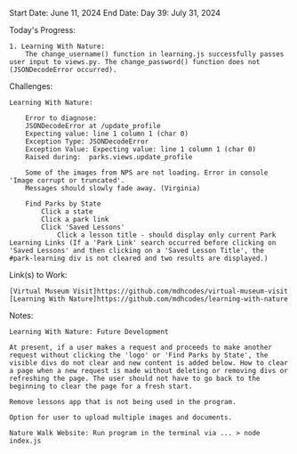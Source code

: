 Start Date: June 11, 2024
End Date: 
Day 39: July 31, 2024

Today's Progress:

    1. Learning With Nature:
        The change_username() function in learning.js successfully passes user input to views.py. The change_password() function does not (JSONDecodeError occurred).
        
Challenges:

    Learning With Nature: 

        Error to diagnose:
        JSONDecodeError at /update_profile
        Expecting value: line 1 column 1 (char 0)
        Exception Type: JSONDecodeError
        Exception Value: Expecting value: line 1 column 1 (char 0)
        Raised during: 	parks.views.update_profile 

        Some of the images from NPS are not loading. Error in console 'Image corrupt or truncated'.
        Messages should slowly fade away. (Virginia)  

        Find Parks by State
            Click a state
            Click a park link
            Click 'Saved Lessons'
                Click a lesson title - should display only current Park Learning Links (If a 'Park Link' search occurred before clicking on 'Saved Lessons' and then clicking on a 'Saved Lesson Title', the #park-learning div is not cleared and two results are displayed.)    

Link(s) to Work:

    [Virtual Museum Visit]https://github.com/mdhcodes/virtual-museum-visit      
    [Learning With Nature]https://github.com/mdhcodes/learning-with-nature 

Notes:

    Learning With Nature: Future Development     

    At present, if a user makes a request and proceeds to make another request without clicking the 'logo' or 'Find Parks by State', the visible divs do not clear and new content is added below. How to clear a page when a new request is made without deleting or removing divs or refreshing the page. The user should not have to go back to the beginning to clear the page for a fresh start. 

    Remove lessons app that is not being used in the program.

    Option for user to upload multiple images and documents.

    Nature Walk Website: Run program in the terminal via ... > node index.js